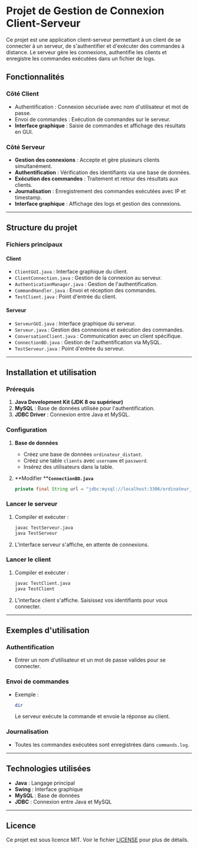 # Projet de Gestion de Connexion Client-Serveur

Ce projet est une application client-serveur permettant à un client de se connecter à un serveur, de s'authentifier et d'exécuter des commandes à distance. Le serveur gère les connexions, authentifie les clients et enregistre les commandes exécutées dans un fichier de logs.


## Fonctionnalités

### Côté Client

- Authentification : Connexion sécurisée avec nom d'utilisateur et mot de passe.
- Envoi de commandes : Exécution de commandes sur le serveur.
- **Interface graphique** : Saisie de commandes et affichage des résultats en GUI.

### **Côté Serveur**

- **Gestion des connexions** : Accepte et gère plusieurs clients simultanément.
- **Authentification** : Vérification des identifiants via une base de données.
- **Exécution des commandes** : Traitement et retour des résultats aux clients.
- **Journalisation** : Enregistrement des commandes exécutées avec IP et timestamp.
- **Interface graphique** : Affichage des logs et gestion des connexions.

---

## **Structure du projet**

### **Fichiers principaux**

#### **Client**

- `ClientGUI.java` : Interface graphique du client.
- `ClientConnection.java` : Gestion de la connexion au serveur.
- `AuthenticationManager.java` : Gestion de l'authentification.
- `CommandHandler.java` : Envoi et réception des commandes.
- `TestClient.java` : Point d'entrée du client.

#### **Serveur**

- `ServeurGUI.java` : Interface graphique du serveur.
- `Serveur.java` : Gestion des connexions et exécution des commandes.
- `ConversationClient.java` : Communication avec un client spécifique.
- `ConnectionBD.java` : Gestion de l'authentification via MySQL.
- `TestServeur.java` : Point d'entrée du serveur.

---

## **Installation et utilisation**

### **Prérequis**

1. **Java Development Kit (JDK 8 ou supérieur)**
2. **MySQL** : Base de données utilisée pour l'authentification.
3. **JDBC Driver** : Connexion entre Java et MySQL.

### **Configuration**

1. **Base de données**

   - Créez une base de données `ordinateur_distant`.
   - Créez une table `clients` avec `username` et `password`.
   - Insérez des utilisateurs dans la table.

2. \*\*Modifier \*\***`ConnectionBD.java`**

   ```java
   private final String url = "jdbc:mysql://localhost:3306/ordinateur_distant";
   ```

### **Lancer le serveur**

1. Compiler et exécuter :
   ```bash
   javac TestServeur.java
   java TestServeur
   ```
2. L'interface serveur s'affiche, en attente de connexions.

### **Lancer le client**

1. Compiler et exécuter :
   ```bash
   javac TestClient.java
   java TestClient
   ```
2. L'interface client s'affiche. Saisissez vos identifiants pour vous connecter.

---

## **Exemples d'utilisation**

### **Authentification**

- Entrer un nom d'utilisateur et un mot de passe valides pour se connecter.

### **Envoi de commandes**

- Exemple :
  ```bash
  dir
  ```
  Le serveur exécute la commande et envoie la réponse au client.

### **Journalisation**

- Toutes les commandes exécutées sont enregistrées dans `commands.log`.

---

## **Technologies utilisées**

- **Java** : Langage principal
- **Swing** : Interface graphique
- **MySQL** : Base de données
- **JDBC** : Connexion entre Java et MySQL


---

## **Licence**

Ce projet est sous licence MIT. Voir le fichier [LICENSE](LICENSE) pour plus de détails.



